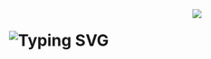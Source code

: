 <img align="right" src="https://visitor-badge.laobi.icu/badge?page_id=LuisL123.LuisL123" />

<h1 align="center">
    <img src="https://readme-typing-svg.herokuapp.com?
      font=Jaro&size=35&duration=4000&pause=200&center=true&vCenter=true&random=false&width=435&lines=Hey+There!;I'm+Luis+Liu" alt="Typing SVG" />
</h1>
